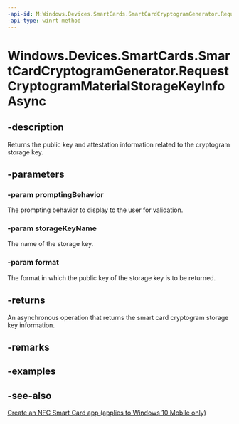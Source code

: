 ```yaml
---
-api-id: M:Windows.Devices.SmartCards.SmartCardCryptogramGenerator.RequestCryptogramMaterialStorageKeyInfoAsync(Windows.Devices.SmartCards.SmartCardUnlockPromptingBehavior,System.String,Windows.Security.Cryptography.Core.CryptographicPublicKeyBlobType)
-api-type: winrt method
---
```


<!-- Method syntax
public Windows.Foundation.IAsyncOperation<Windows.Devices.SmartCards.SmartCardCryptogramStorageKeyInfo> RequestCryptogramMaterialStorageKeyInfoAsync(Windows.Devices.SmartCards.SmartCardUnlockPromptingBehavior promptingBehavior, System.String storageKeyName, Windows.Security.Cryptography.Core.CryptographicPublicKeyBlobType format)
-->

# Windows.Devices.SmartCards.SmartCardCryptogramGenerator.RequestCryptogramMaterialStorageKeyInfoAsync

## -description
Returns the public key and attestation information related to the cryptogram storage key.

## -parameters
### -param promptingBehavior
The prompting behavior to display to the user for validation.

### -param storageKeyName
The name of the storage key.

### -param format
The format in which the public key of the storage key is to be returned.

## -returns
An asynchronous operation that returns the smart card cryptogram storage key information.

## -remarks

## -examples

## -see-also
[Create an NFC Smart Card app (applies to Windows 10 Mobile only)](/windows/uwp/devices-sensors/host-card-emulation)
